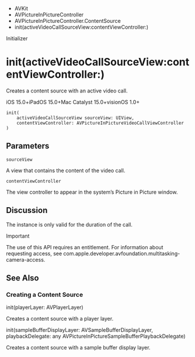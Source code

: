 

- AVKit
- AVPictureInPictureController
- AVPictureInPictureController.ContentSource
-  init(activeVideoCallSourceView:contentViewController:) 

Initializer

# init(activeVideoCallSourceView:contentViewController:)

Creates a content source with an active video call.

iOS 15.0+iPadOS 15.0+Mac Catalyst 15.0+visionOS 1.0+

``` source
init(
    activeVideoCallSourceView sourceView: UIView,
    contentViewController: AVPictureInPictureVideoCallViewController
)
```

## Parameters 

`sourceView`  

A view that contains the content of the video call.

`contentViewController`  

The view controller to appear in the system’s Picture in Picture window.

## Discussion

The instance is only valid for the duration of the call.

Important

The use of this API requires an entitlement. For information about requesting access, see com.apple.developer.avfoundation.multitasking-camera-access.

## See Also

### Creating a Content Source

init(playerLayer: AVPlayerLayer)

Creates a content source with a player layer.

init(sampleBufferDisplayLayer: AVSampleBufferDisplayLayer, playbackDelegate: any AVPictureInPictureSampleBufferPlaybackDelegate)

Creates a content source with a sample buffer display layer.

